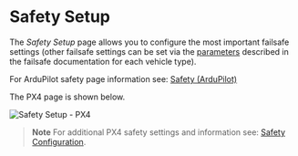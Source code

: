 # Safety Setup

The *Safety Setup* page allows you to configure the most important failsafe settings (other failsafe settings can be set via the [parameters](../SetupView/Parameters.md) described in the failsafe documentation for each vehicle type). 


For ArduPilot safety page information see: [Safety (ArduPilot)](../SetupView/safety_ardupilot.md)

The PX4 page is shown below.

![Safety Setup - PX4](../../assets/setup/PX4Safety.jpg)

> **Note** For additional PX4 safety settings and information see: [Safety Configuration](https://docs.px4.io/en/config/safety.html).
